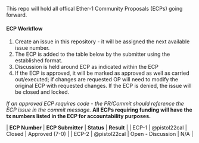 This repo will hold all offical Ether-1 Community Proposals (ECPs) going forward.

#### ECP Workflow

1. Create an issue in this repository - it will be assigned the next available issue number.
2. The ECP is added to the table below by the submitter using the established format.
3. Discussion is held around ECP as indicated within the ECP
5. If the ECP is approved, it will be marked as approved as well as carried out/executed; if changes are requested OP will need to modify the original ECP with requested changes. If the ECP is denied, the issue will be closed and locked. 

*If an approved ECP requires code - the PR/Commit should reference the ECP issue in the commit message.*
**All ECPs requiring funding will have the tx numbers listed in the ECP for accountability purposes.**

| **ECP Number** | **ECP Submitter**  | **Status**  |  **Result**  |
| ECP-1 | @pistol22cal | Closed | Approved (7-0) |
| ECP-2 | @pistol22cal | Open - Discussion | N/A |
